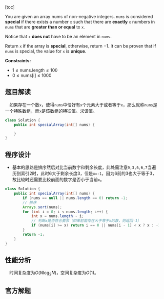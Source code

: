 [toc]

You are given an array nums of non-negative integers. `nums` is considered **special** if there exists a number `x` such that there are **exactly** `x` numbers in `nums` that are **greater than or equal** to `x`.

Notice that `x` **does not** have to be an element in `nums`.

Return `x` if the array is **special**, otherwise, return $-1$. It can be proven that if `nums` is special, the value for `x` is **unique**.



**Constraints:**

- $1 \le \text{nums.length} \le 100$
- $0 \le \text{nums[i]} \le 1000$



## 题目解读

&emsp;如果存在一个数`x`，使得`nums`中恰好有`x`个元素大于或者等于`x`，那么就称`nums`是一个特殊数组，而`x`是该数组的特征值。求该值。

```java
class Solution {
    public int specialArray(int[] nums) {

    }
}
```

## 程序设计

* 基本的思路是排序然后对比当前数字和剩余长度，此处需注意`0,3,6,6,7`当遍历到索引$2$时，此时$6$大于剩余长度$3$，但是`x=-1`，因为$6$前的$3$也大于等于$3$，故比较时还需要比较前面的数字是否小于当前`x`。

```java
class Solution {
    public int specialArray(int[] nums) {
        if (nums == null || nums.length == 0) return -1;
        // 排序
        Arrays.sort(nums);
        for (int i = 0; i < nums.length; i++) {
            int x = nums.length - i;
            // 判断x是否符合要求（如果前面存在大于等于x的数，则返回-1）
            if (nums[i] >= x) return i == 0 || nums[i - 1] < x ? x : -1;
        }
        return -1;
    }
}
```

## 性能分析

&emsp;时间复杂度为$O(N\log_2N)$，空间复杂度为$O(1)$。



## 官方解题

&emsp;